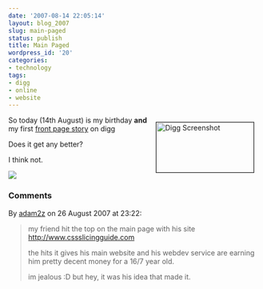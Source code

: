 ```yaml
---
date: '2007-08-14 22:05:14'
layout: blog_2007
slug: main-paged
status: publish
title: Main Paged
wordpress_id: '20'
categories:
- technology
tags:
- digg
- online
- website
---
```


<a href="http://mullr.net/images/wordpress/2007/digg_screenshot.png">
  <img src="http://mullr.net/images/wordpress/2007/digg_screenshot_thumbnail.png" title="Digg Screenshot" alt="Digg Screenshot" align="right" border="1" height="100" hspace="12" vspace="12" width="195">
</a>

So today (14th August) is my birthday **and** my first [front page story](http://digg.com/hardware/46_million_Nokia_branded_batteries_at_risk_of_exploding)
on digg

Does it get any better?

I think not.

![](http://mullr.net/images/wordpress/2007/smile.png)

### Comments ###

By [adam2z](http://www.imageho.st/) on 26 August 2007 at 23:22:

> my friend hit the top on the main page with his site http://www.cssslicingguide.com
> 
> the hits it gives his main website and his webdev service are earning him pretty decent money for a 16/7 year old.
> 
> im jealous :D but hey, it was his idea that made it.
